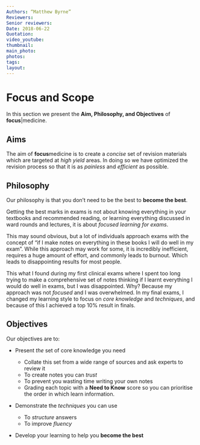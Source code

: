 ```yaml
---
Authors: “Matthew Byrne”
Reviewers:
Senior reviewers:
Date: 2018-06-22
Quotation:
video_youtube:
thumbnail:
main_photo:
photos: 
tags:
layout:
---
```


# Focus and Scope

In this section we present the **Aim, Philosophy, and Objectives** of **focus**|medicine.

## Aims

The aim of **focus**medicine is to create a *concise* set of revision materials which are targeted at *high yield* areas. In doing so we have optimized the revision process so that it is as *painless* and *efficient* as possible.

## Philosophy

Our philosophy is that you don’t need to be the best to **become the best**.

Getting the best marks in exams is not about knowing everything in your textbooks and recommended reading, or learning everything discussed in ward rounds and lectures, it is about *focused learning for exams*.

This may sound obvious, but a lot of individuals approach exams with the concept of “if I make notes on everything in these books I will do well in my exam”. While this approach may work for some, it is incredibly inefficient, requires a huge amount of effort, and commonly leads to burnout. Which leads to disappointing results for most people.

This what I found during my first clinical exams where I spent too long trying to make a comprehensive set of notes thinking if I learnt everything I would do well in exams, but I was disappointed. Why? Because my approach was not *focused* and I was overwhelmed. In my final exams, I changed my learning style to focus on *core knowledge* and *techniques*, and because of this I achieved a top 10% result in finals.

## Objectives

Our objectives are to:

- Present *the* set of core knowledge you need
  - Collate this set from a wide range of sources and ask experts to review it
  - To create notes you can *trust*
  - To prevent you wasting time writing your own notes
  - Grading each topic with a **Need to Know** score so you can prioritise the order in which learn information.

- Demonstrate the *techniques* you can use
  - To *structure* answers
  - To improve *fluency*

- Develop your learning to help you **become the best**
